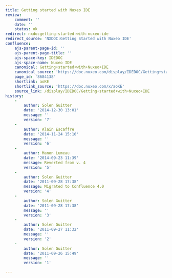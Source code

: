 ```yaml
---
title: Getting started with Nuxeo IDE
review:
    comment: ''
    date: ''
    status: ok
redirect: nxdocgetting-started-with-nuxeo-ide
redirect_source: 'NXDOC:Getting Started with Nuxeo IDE'
confluence:
    ajs-parent-page-id: ''
    ajs-parent-page-title: ''
    ajs-space-key: IDEDOC
    ajs-space-name: Nuxeo IDE
    canonical: Getting+started+with+Nuxeo+IDE
    canonical_source: 'https://doc.nuxeo.com/display/IDEDOC/Getting+started+with+Nuxeo+IDE'
    page_id: '8684138'
    shortlink: aoKE
    shortlink_source: 'https://doc.nuxeo.com/x/aoKE'
    source_link: /display/IDEDOC/Getting+started+with+Nuxeo+IDE
history:
    -
        author: Solen Guitter
        date: '2014-12-30 13:01'
        message: ''
        version: '7'
    -
        author: Alain Escaffre
        date: '2014-11-24 15:10'
        message: ''
        version: '6'
    -
        author: Manon Lumeau
        date: '2014-09-23 11:39'
        message: Reverted from v. 4
        version: '5'
    -
        author: Solen Guitter
        date: '2011-09-28 17:38'
        message: Migrated to Confluence 4.0
        version: '4'
    -
        author: Solen Guitter
        date: '2011-09-28 17:38'
        message: ''
        version: '3'
    -
        author: Solen Guitter
        date: '2011-09-27 11:32'
        message: ''
        version: '2'
    -
        author: Solen Guitter
        date: '2011-09-26 15:49'
        message: ''
        version: '1'

---
```


